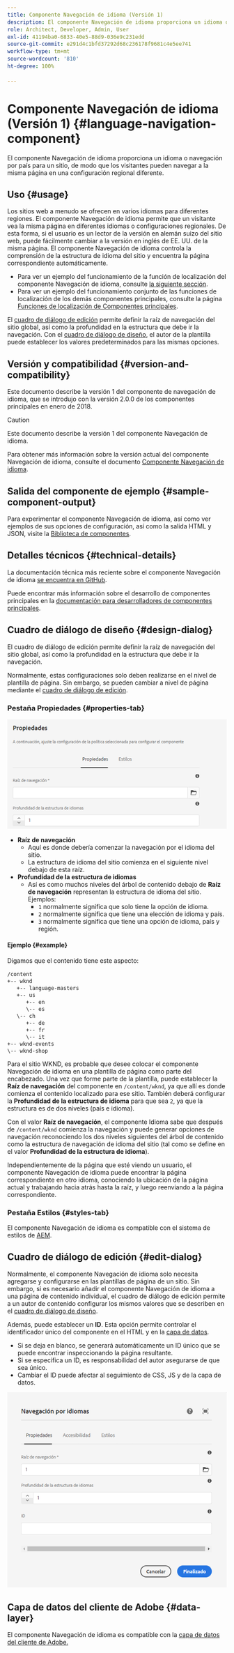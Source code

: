 ```yaml
---
title: Componente Navegación de idioma (Versión 1)
description: El componente Navegación de idioma proporciona un idioma o navegación por país para un sitio, de modo que los visitantes pueden navegar a la misma página en una configuración regional diferente.
role: Architect, Developer, Admin, User
exl-id: 41194ba0-6833-40e5-88d9-036e9c231edd
source-git-commit: e291d4c1bfd37292d68c236178f9681c4e5ee741
workflow-type: tm+mt
source-wordcount: '810'
ht-degree: 100%

---
```


# Componente Navegación de idioma (Versión 1) {#language-navigation-component}

El componente Navegación de idioma proporciona un idioma o navegación por país para un sitio, de modo que los visitantes pueden navegar a la misma página en una configuración regional diferente.

## Uso {#usage}

Los sitios web a menudo se ofrecen en varios idiomas para diferentes regiones. El componente Navegación de idioma permite que un visitante vea la misma página en diferentes idiomas o configuraciones regionales. De esta forma, si el usuario es un lector de la versión en alemán suizo del sitio web, puede fácilmente cambiar a la versión en inglés de EE. UU. de la misma página. El componente Navegación de idioma controla la comprensión de la estructura de idioma del sitio y encuentra la página correspondiente automáticamente.

* Para ver un ejemplo del funcionamiento de la función de localización del componente Navegación de idioma, consulte [la siguiente sección](#example).
* Para ver un ejemplo del funcionamiento conjunto de las funciones de localización de los demás componentes principales, consulte la página [Funciones de localización de Componentes principales](/help/get-started/localization.md).

El [cuadro de diálogo de edición](#edit-dialog) permite definir la raíz de navegación del sitio global, así como la profundidad en la estructura que debe ir la navegación. Con el [cuadro de diálogo de diseño](#design-dialog), el autor de la plantilla puede establecer los valores predeterminados para las mismas opciones.

## Versión y compatibilidad {#version-and-compatibility}

Este documento describe la versión 1 del componente de navegación de idioma, que se introdujo con la versión 2.0.0 de los componentes principales en enero de 2018.

>[!CAUTION]
>
>Este documento describe la versión 1 del componente Navegación de idioma.
>
>Para obtener más información sobre la versión actual del componente Navegación de idioma, consulte el documento [Componente Navegación de idioma](/help/components/language-navigation.md).

## Salida del componente de ejemplo {#sample-component-output}

Para experimentar el componente Navegación de idioma, así como ver ejemplos de sus opciones de configuración, así como la salida HTML y JSON, visite la [Biblioteca de componentes](https://adobe.com/go/aem_cmp_library_langnav_es).

## Detalles técnicos {#technical-details}

La documentación técnica más reciente sobre el componente Navegación de idioma [se encuentra en GitHub](https://adobe.com/go/aem_cmp_tech_langnav_v1_es).

Puede encontrar más información sobre el desarrollo de componentes principales en la [documentación para desarrolladores de componentes principales](/help/developing/overview.md).

## Cuadro de diálogo de diseño {#design-dialog}

El cuadro de diálogo de edición permite definir la raíz de navegación del sitio global, así como la profundidad en la estructura que debe ir la navegación.

Normalmente, estas configuraciones solo deben realizarse en el nivel de plantilla de página. Sin embargo, se pueden cambiar a nivel de página mediante el [cuadro de diálogo de edición](#edit-dialog).

### Pestaña Propiedades {#properties-tab}

![Cuadro de diálogo de diseño del componente Navegación de idioma](/help/assets/language-navigation-design.png)

* **Raíz de navegación**
   * Aquí es donde debería comenzar la navegación por el idioma del sitio.
   * La estructura de idioma del sitio comienza en el siguiente nivel debajo de esta raíz.
* **Profundidad de la estructura de idiomas**
   * Así es como muchos niveles del árbol de contenido debajo de **Raíz de navegación** representan la estructura de idioma del sitio. Ejemplos:
      * `1` normalmente significa que solo tiene la opción de idioma.
      * `2` normalmente significa que tiene una elección de idioma y país.
      * `3` normalmente significa que tiene una opción de idioma, país y región.

#### Ejemplo {#example}

Digamos que el contenido tiene este aspecto:

```
/content
+-- wknd
   +-- language-masters
   +-- us
      +-- en
      \-- es
   \-- ch
      +-- de
      +-- fr
      \-- it
+-- wknd-events
\-- wknd-shop
```

Para el sitio WKND, es probable que desee colocar el componente Navegación de idioma en una plantilla de página como parte del encabezado. Una vez que forme parte de la plantilla, puede establecer la **Raíz de navegación** del componente en `/content/wknd`, ya que allí es donde comienza el contenido localizado para ese sitio. También deberá configurar la **Profundidad de la estructura de idioma** para que sea `2`, ya que la estructura es de dos niveles (país e idioma).

Con el valor **Raíz de navegación**, el componente Idioma sabe que después de `/content/wknd` comienza la navegación y puede generar opciones de navegación reconociendo los dos niveles siguientes del árbol de contenido como la estructura de navegación de idioma del sitio (tal como se define en el valor **Profundidad de la estructura de idioma**).

Independientemente de la página que esté viendo un usuario, el componente Navegación de idioma puede encontrar la página correspondiente en otro idioma, conociendo la ubicación de la página actual y trabajando hacia atrás hasta la raíz, y luego reenviando a la página correspondiente.

### Pestaña Estilos {#styles-tab}

El componente Navegación de idioma es compatible con el sistema de estilos de [AEM](/help/get-started/authoring.md#component-styling).

## Cuadro de diálogo de edición {#edit-dialog}

Normalmente, el componente Navegación de idioma solo necesita agregarse y configurarse en las plantillas de página de un sitio. Sin embargo, si es necesario añadir el componente Navegación de idioma a una página de contenido individual, el cuadro de diálogo de edición permite a un autor de contenido configurar los mismos valores que se describen en el [cuadro de diálogo de diseño](#design-dialog).

Además, puede establecer un **ID**. Esta opción permite controlar el identificador único del componente en el HTML y en la [capa de datos](/help/developing/data-layer/overview.md).

* Si se deja en blanco, se generará automáticamente un ID único que se puede encontrar inspeccionando la página resultante.
* Si se especifica un ID, es responsabilidad del autor asegurarse de que sea único.
* Cambiar el ID puede afectar al seguimiento de CSS, JS y de la capa de datos.

![Cuadro de diálogo de edición del componente Navegación de idioma](/help/assets/language-navigation-edit.png)

## Capa de datos del cliente de Adobe {#data-layer}

El componente Navegación de idioma es compatible con la [capa de datos del cliente de Adobe.](/help/developing/data-layer/overview.md)
